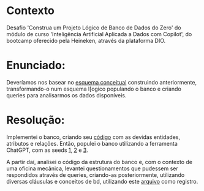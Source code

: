 # Contexto
Desafio 'Construa um Projeto Lógico de Banco de Dados do Zero' do módulo de curso 'Inteligência Artificial Aplicada a Dados com Copilot', do bootcamp oferecido pela Heineken, através da plataforma DIO.

# Enunciado:

Deveríamos nos basear no [esquema conceitual](https://github.com/Otto-21/DIO/tree/main/Heineken/desafios/Construindo%20um%20Esquema%20Conceitual%20para%20Banco%20De%20dados) construindo anteriormente, transformando-o num esquema l[ogico populando o banco e criando queries para analisarmos os dados disponíveis.

# Resolução:
Implementei o banco, criando seu [código](https://github.com/Otto-21/DIO/blob/main/Heineken/desafios/Construa%20um%20Projeto%20L%C3%B3gico%20de%20Banco%20de%20Dados%20do%20Zero/estrutura_bd_mecanica.sql) com as devidas entidades, atributos e relações. Então, populei o banco utilizando a ferramenta ChatGPT, com as seeds [1](https://github.com/Otto-21/DIO/blob/main/Heineken/desafios/Construa%20um%20Projeto%20L%C3%B3gico%20de%20Banco%20de%20Dados%20do%20Zero/seed_1_mecanica.sql), [2](https://github.com/Otto-21/DIO/blob/main/Heineken/desafios/Construa%20um%20Projeto%20L%C3%B3gico%20de%20Banco%20de%20Dados%20do%20Zero/seed_2_mecanica.sql) e [3](https://github.com/Otto-21/DIO/blob/main/Heineken/desafios/Construa%20um%20Projeto%20L%C3%B3gico%20de%20Banco%20de%20Dados%20do%20Zero/seed_3_mecanica.sql).

A partir daí, analisei o código da estrutura do banco e, com o contexto de uma oficina mecânica, levantei questionamentos que pudessem ser respondidos através de queries, criando-as posteriormente, utilizando diversas cláusulas e conceitos de bd, utilizando este [arquivo](https://github.com/Otto-21/DIO/blob/main/Heineken/desafios/Construa%20um%20Projeto%20L%C3%B3gico%20de%20Banco%20de%20Dados%20do%20Zero/analise_exploratoria.sql) como registro.
